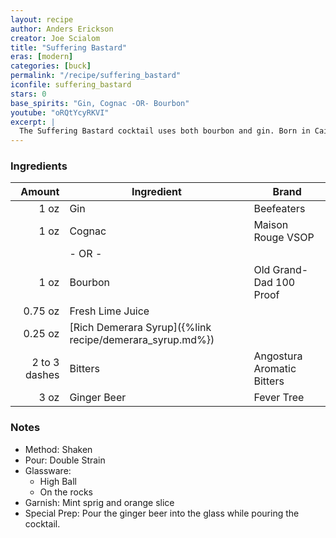 ```yaml
---
layout: recipe
author: Anders Erickson
creator: Joe Scialom
title: "Suffering Bastard"
eras: [modern]
categories: [buck]
permalink: "/recipe/suffering_bastard"
iconfile: suffering_bastard
stars: 0
base_spirits: "Gin, Cognac -OR- Bourbon"
youtube: "oRQtYcyRKVI"
excerpt: |
  The Suffering Bastard cocktail uses both bourbon and gin. Born in Cairo at the Shepheard's Hotel, it was originally concocted as a hangover cure for troops fighting in North Africa.
---
```


### Ingredients

|        Amount | Ingredient                                               | Brand                      |
| ------------: | -------------------------------------------------------- | -------------------------- |
|          1 oz | Gin                                                      | Beefeaters                 |
|          1 oz | Cognac                                                   | Maison Rouge VSOP          |
|               | - OR -                                                   |
|          1 oz | Bourbon                                                  | Old Grand-Dad 100 Proof    |
|       0.75 oz | Fresh Lime Juice                                         |
|       0.25 oz | [Rich Demerara Syrup]({%link recipe/demerara_syrup.md%}) |
| 2 to 3 dashes | Bitters                                                  | Angostura Aromatic Bitters |
|          3 oz | Ginger Beer                                              | Fever Tree                 |

### Notes

- Method: Shaken
- Pour: Double Strain
- Glassware:
  - High Ball
  - On the rocks
- Garnish: Mint sprig and orange slice
- Special Prep: Pour the ginger beer into the glass while pouring the cocktail.
